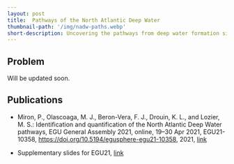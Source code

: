 ```yaml
---
layout: post
title:  Pathways of the North Atlantic Deep Water
thumbnail-path: '/img/nadw-paths.webp'
short-description: Uncovering the pathways from deep water formation sites out of the subpolar North Atlantic.
---
```


## Problem
Will be updated soon.

## Publications
- Miron, P., Olascoaga, M. J., Beron-Vera, F. J., Drouin, K. L., and Lozier, M. S.: Identification and quantification of the North Atlantic Deep Water pathways, EGU General Assembly 2021, online, 19–30 Apr 2021, EGU21-10358, https://doi.org/10.5194/egusphere-egu21-10358, 2021, [link](https://doi.org/10.5194/egusphere-egu21-10358)

- Supplementary slides for EGU21, [link](https://bit.ly/pmegu2021)
